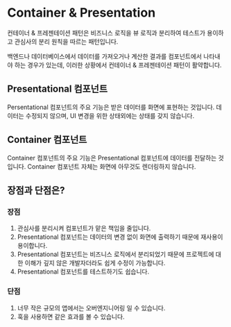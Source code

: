 # Container & Presentation

컨테이너 & 프레젠테이션 패턴은 비즈니스 로직을 뷰 로직과 분리하여 테스트가 용이하고 관심사의 분리 원칙을 따르는 패턴입니다.

백엔드나 데이터베이스에서 데이터를 가져오거나 계산한 결과를 컴포넌트에서 나타내야 하는 경우가 있는데, 이러한 상황에서 컨테이너 & 프레젠테이션 패턴이 활약합니다.

## Presentational 컴포넌트

Persentational 컴포넌트의 주요 기능은 받은 데이터를 화면에 표현하는 것입니다. 데이터는 수정되지 않으며, UI 변경을 위한 상태외에는 상태를 갖지 않습니다.

## Container 컴포넌트

Container 컴포넌트의 주요 기능은 Presentational 컴포넌트에 데이터를 전달하는 것입니다. Container 컴포넌트 자체는 화면에 아무것도 렌더링하지 않습니다.

## 장점과 단점은?

### 장점

1. 관심사를 분리시켜 컴포넌트가 맡은 책임을 줄입니다.
2. Presentational 컴포넌트는 데이터의 변경 없이 화면에 출력하기 때문에 재사용이 용이합니다.
3. Presentational 컴포넌트는 비즈니스 로직에서 분리되었기 때문에 프로젝트에 대한 이해가 깊지 않은 개발자더라도 쉽게 수정이 가능합니다.
4. Presentational 컴포넌트를 테스트하기도 쉽습니다.

### 단점

1. 너무 작은 규모의 앱에서는 오버엔지니어링 일 수 있습니다.
2. 훅을 사용하면 같은 효과를 볼 수 있습니다.